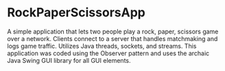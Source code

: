 # RockPaperScissorsApp
A simple application that lets two people play a rock, paper, scissors game over a network. Clients connect to a server that handles matchmaking and logs game traffic. Utilizes Java threads, sockets, and streams. This application was coded using the Observer pattern and uses the archaic Java Swing GUI library for all GUI elements.
